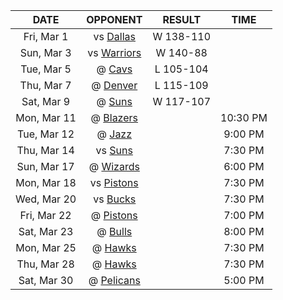 |    DATE     |             OPPONENT              |  RESULT   |   TIME   |
|:-----------:|:---------------------------------:|:---------:|:--------:|
| Fri, Mar 1  |     vs [Dallas](/r/Mavericks)     | W 138-110 |          |
| Sun, Mar 3  |    vs [Warriors](/r/warriors)     | W 140-88  |          |
| Tue, Mar 5  |    @ [Cavs](/r/clevelandcavs)     | L 105-104 |          |
| Thu, Mar 7  |   @ [Denver](/r/denvernuggets)    | L 115-109 |          |
| Sat, Mar 9  |         @ [Suns](/r/suns)         | W 117-107 |          |
| Mon, Mar 11 |      @ [Blazers](/r/ripcity)      |           | 10:30 PM |
| Tue, Mar 12 |       @ [Jazz](/r/UtahJazz)       |           | 9:00 PM  |
| Thu, Mar 14 |        vs [Suns](/r/suns)         |           | 7:30 PM  |
| Sun, Mar 17 | @ [Wizards](/r/washingtonwizards) |           | 6:00 PM  |
| Mon, Mar 18 |  vs [Pistons](/r/DetroitPistons)  |           | 7:30 PM  |
| Wed, Mar 20 |      vs [Bucks](/r/MkeBucks)      |           | 7:30 PM  |
| Fri, Mar 22 |  @ [Pistons](/r/DetroitPistons)   |           | 7:00 PM  |
| Sat, Mar 23 |    @ [Bulls](/r/chicagobulls)     |           | 8:00 PM  |
| Mon, Mar 25 |    @ [Hawks](/r/AtlantaHawks)     |           | 7:30 PM  |
| Thu, Mar 28 |    @ [Hawks](/r/AtlantaHawks)     |           | 7:30 PM  |
| Sat, Mar 30 |   @ [Pelicans](/r/NOLAPelicans)   |           | 5:00 PM  |
